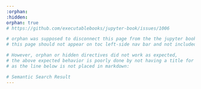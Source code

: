 ```yaml
---
:orphan:
:hidden:
orphan: true
# https://github.com/executablebooks/jupyter-book/issues/1006

# orphan was supposed to disconnect this page from the the jupyter book; that is to say,
# this page should not appear on toc left-side nav bar and not included in default search and etc.

# However, orphan or hidden directives did not work as expected, 
# the above expected behavior is poorly done by not having a title for this page, 
# as the line below is not placed in markdown: 

# Semantic Search Result
---
```


<div>
  <h2 id="semantic-search-title"> </h2>
  <p id="search-progress" class="search-summary"></p>
  <ul id="semantic-search-results" class="search">
    <!-- The search results will be injected here by JavaScript -->
  </ul>
</div>

<script type="module">
// min.js is enough to use model just for embed
import { pipeline } from 'https://cdn.jsdelivr.net/npm/@xenova/transformers@2.17.2/dist/transformers.min.js';
// ONNX is unecessary for this project for sympilicity
// import * as ort from 'https://cdn.jsdelivr.net/npm/onnxruntime-web/dist/ort.js';

const EMBEDDING_MODEL = 'Xenova/all-MiniLM-L6-v2';
const EMBEDDING_DIMENSION = 384;
const TOP_K = 10;
document.addEventListener("DOMContentLoaded", function() {
  // console.log("DOM fully loaded and parsed");

  // Retrieve query parameter from the URL
  const urlParams = new URLSearchParams(window.location.search);
  const query = urlParams.get('q');
  // console.log("Query parameter:", query);

  if (query) {
    // Update the page title with the query
    const titleElement = document.getElementById('semantic-search-title');
    if (titleElement) {
      titleElement.innerText = `Searching for ${query}...`;
      // console.log(`Progress: Searching for ${query}...`);
    }
    
    // Check if the result is already in local storage
    const cachedResult = localStorage.getItem(query);
    if (cachedResult) {
      // console.log("Using cached result");
      const cachedData = JSON.parse(cachedResult);
      displayCachedResults(cachedData.similarities, cachedData.metadata, cachedData.textData, cachedData.prevTexts, cachedData.nextTexts);
      titleElement.innerText = `Semantic Search Results for ${query}`;
      return;
    }
    
    // Perform semantic search if no cached result is found
    performSemanticSearch(query).catch(error => {
      console.error("Error in performSemanticSearch:", error);
      if (titleElement) {
        titleElement.innerText = `An Error Occurred during search for ${query}`;
      }
    });
  }
});

/**
 * Loads the semantic model for feature extraction.
 *
 * @param {string} modelName - The name of the model to load.
 * @returns {Promise<Object>} A promise that resolves to the feature extractor.
 */
async function loadSemantic(modelName) {
  try {
    // console.time(`Loading model: ${modelName}`);
    const extractor = await pipeline('feature-extraction', modelName);
    // console.timeEnd("Model loaded successfully");
    return extractor;
  } catch (error) {
    console.error("Error loading model:", error);
    const progressElement = document.getElementById('search-progress');
    if (progressElement) {
      progressElement.innerText = 'Error loading model. Please try again.';
    }
    throw error;
  }
}

/**
 * Embeds the query text using the feature extractor.
 *
 * @param {Object} extractor - The feature extractor.
 * @param {string} text - The query text to embed.
 * @returns {Promise<Float32Array>} A promise that resolves to the query embedding.
 */
async function embedQuery(extractor, text) {
  try {
    // console.log(`Embedding query: ${text}`);
    const output = await extractor(text, { pooling: 'mean', normalize: true });
    // console.log("Query embedded successfully:", output);
    const queryEmbedding = new Float32Array(output[0]);
    return queryEmbedding; // This line will be output.tolist()[0]; if we used onnx ort
  } catch (error) {
    console.error("Error embedding query:", error);

    // DIsplay error message on the page
    const progressElement = document.getElementById('search-progress');
    if (progressElement) {
      progressElement.innerText = 'Error embedding query. Please try again.';
    }
    throw error;
  }
}

/**
 * Performs the semantic search for the given query.
 *
 * @param {string} query - The query text.
 */
async function performSemanticSearch(query) {
  // console.log("Performing semantic search for query:", query);

  const progressElement = document.getElementById('search-progress');
  if (progressElement) {
    progressElement.innerText = 'Loading model...';
    // console.log('Progress: Loading model...');
  }

  // Load the semantic model
  const extractor = await loadSemantic(EMBEDDING_MODEL);
  if (progressElement) {
    progressElement.innerText = 'Embedding query...';
    // console.log('Progress: Embedding query...');
  }

  // Embed the query text
  const queryEmbedding = await embedQuery(extractor, query);

  if (progressElement) {
    progressElement.innerText = 'Fetching embeddings and metadata...';
    // console.log('Progress: Fetching embeddings and metadata...');
  }

  // // Fetch embeddings and metadata with cache-busting parameter
  // //const timestamp = new Date().getTime();
  // // Asynchronous Fetching: use Promise.all to fetch embeddings, metadata, and textData simultaneously.
  // const [embeddings, metadata, textData] = await Promise.all([
  //   fetch(`outputs/embeddings.json?t=${timestamp}`).then(res => res.json()),
  //   fetch(`outputs/embedding_to_location.json?t=${timestamp}`).then(res => res.json()),
  //   fetch(`outputs/all_text_data.json?t=${timestamp}`).then(res => res.json())
  // ]);
  
  // No need for caching as Netlify will invalid cache on deploy
  // Asynchronous Fetching: use Promise.all to fetch embeddings, metadata, and textData simultaneously.
  const [embeddingsArrayBuffer, metadata, textData] = await Promise.all([
    fetch(`outputs/embeddings.bin`).then(res => res.arrayBuffer()),
    fetch(`outputs/embedding_to_location.json`).then(res => res.json()),
    fetch(`outputs/all_text_data.json`).then(res => res.json())
  ]);
  
  const embeddingsArray = new Float32Array(embeddingsArrayBuffer);

  // Calculate the number of embeddings
  const numEmbeddings = embeddingsArray.length / EMBEDDING_DIMENSION;

  // Check if embeddingsArray length is divvisible by EMBEDDING_DIMENSION
  if (!Number.isInteger(numEmbeddings)) {
    throw new Error ('Embedding data is corrupted ot has an unexpected length.');
  }
  // Check if lengths match
  if (numEmbeddings !== textData.length) {
    // console.log(metadata.length);
    // console.log(textData.length);
    throw new Error('Mismatch in lengths: embeddings, embedding_to_location, or all_text_data have different sizes.');
  }

  const embeddings = [];
  for (let i = 0; i < numEmbeddings; i++) {
    const startIdx = i * EMBEDDING_DIMENSION; // This is inclusive
    const endIdx = startIdx + EMBEDDING_DIMENSION; // This is exclusive
    // subarray create views into Float32Array without copying data
    embeddings.push(embeddingsArray.subarray(startIdx, endIdx)); 
  }
  if (progressElement) {
    progressElement.innerText = 'Calculating similarities...';
    // console.log('Progress: Calculating similarities...');
  }

  // Calculate similarities between query embedding and document embeddings
  const similarities = await getSimilarities(queryEmbedding, embeddings);
  if (progressElement) {
    progressElement.innerText = 'Displaying results...';
    // console.log('Progress: Displaying results...');
  }

  // Display the search results
  displayNewResults(similarities, metadata, textData);

  const titleElement = document.getElementById('semantic-search-title');
  if (titleElement) {
    titleElement.innerText = `Semantic Search Results for ${query}`;
    // console.log(`Results displayed successfully.`);
  }

  // Cache only the necessary data
  const cachedData = {
    similarities,
    metadata: similarities.map(result => metadata[result.index]),
    textData: similarities.map(result => textData[result.index]),
    prevTexts: similarities.map(result => {
      if (result.index > 0 && metadata[result.index - 1].anchor === metadata[result.index].anchor) {
        return textData[result.index - 1];
      }
      return '';
    }),
    nextTexts: similarities.map(result => {
      if (result.index < textData.length - 1 && metadata[result.index + 1].anchor === metadata[result.index].anchor) {
        return textData[result.index + 1];
      }
      return '';
    })
  };
  localStorage.setItem(query, JSON.stringify(cachedData));
}

/**
 * Calculates the cosine similarities between a query embedding and an array of embeddings.
 *
 * @param {Float32Array} queryEmbedding - The embedding of the query.
 * @param {Array<Float32Array>} embeddings - The array of embeddings to compare against.
 * @returns {Promise<Array<Object>>} A promise that resolves to an array of the top 10 similarities, each with an index and similarity score.
 */
async function getSimilarities(queryEmbedding, embeddings) {
  // console.log("Calculating similarities"); // Log the start of the calculation process

  const results = []; // Initialize an array to store the results

  // Iterate over each embedding in the embeddings array
  for (let i = 0; i < embeddings.length; i++) {
    const embedding = embeddings[i]; // Get the current embedding
    const similarity = calculateCosineSimilarity(queryEmbedding, embedding); // Calculate the cosine similarity between the query embedding and the current embedding
    results.push({ index: i, similarity }); // Add the index and similarity score to the results array
  }

  // Sort the results array in descending order based on the similarity score
  results.sort((a, b) => b.similarity - a.similarity);

  // Log the top 10 similarities
  // console.log("Similarities calculated:", results.slice(0, 10));

  // Return the top 10 similarities
  return results.slice(0, TOP_K);
}

/**
 * Calculates the cosine similarity between two embeddings.
 *
 * @param {Float32Array} embedding1 - The first embedding.
 * @param {Float32Array} embedding2 - The second embedding.
 * @returns {number} The cosine similarity between the two embeddings.
 */
function calculateCosineSimilarity(embedding1, embedding2) {
  let dotProduct = 0.0;
  let normA = 0.0;
  let normB = 0.0;

  // Calculate dot product and norms
  for (let i = 0; i < embedding1.length; i++) {
    const val1 = embedding1[i];
    const val2 = embedding2[i];
    dotProduct += val1 * val2;
    normA += val1 * val1;
    normB += val2 * val2;
  }

  // Compute cosine similarity
  const similarity = dotProduct / (Math.sqrt(normA) * Math.sqrt(normB));
  return similarity;
}

/**
 * Displays the newly computed search results on the web page.
 *
 * @param {Array<Object>} similarities - The array of similarities with index and similarity score.
 * @param {Array<Object>} metadata - The array of metadata corresponding to the embeddings.
 * @param {Array<string>} textData - The array of text data corresponding to the embeddings.
 */
function displayNewResults(similarities, metadata, textData) {
  // console.log("Displaying newly computed results");

  // Get the results container element
  const resultsContainer = document.getElementById('semantic-search-results');
  resultsContainer.innerHTML = ''; // Clear previous results

  // Iterate over the similarities and display each result
  similarities.forEach(result => {
    const location = metadata[result.index];
    const text = textData[result.index];
    const similarity = result.similarity;

    let prev_text = '';
    let next_text = '';

    // Check for previous sentence
    if (result.index > 0 && metadata[result.index - 1].anchor === metadata[result.index].anchor) {
      prev_text = textData[result.index - 1];
    }

    // Check for next sentence
    if (result.index < textData.length - 1 && metadata[result.index + 1].anchor === metadata[result.index].anchor) {
      next_text = textData[result.index + 1];
    }

    displayResult(similarity, text, location, prev_text, next_text);
  });

  const progressElement = document.getElementById('search-progress');
  if (progressElement) {
    progressElement.innerText = `Search finished, found ${similarities.length} pages best matching the search query.`;
    // console.log(`Progress: Search finished, found ${similarities.length} pages best matching the search query.`);
  }
  // console.log("Results displayed successfully");
}

/**
 * Displays the cached search results on the web page.
 *
 * @param {Array<Object>} similarities - The array of similarities with index and similarity score.
 * @param {Array<Object>} metadata - The array of metadata corresponding to the cached embeddings.
 * @param {Array<string>} textData - The array of text data corresponding to the cached embeddings.
 */
function displayCachedResults(similarities, metadata, textData, prevTexts, nextTexts) {
  // console.log("Displaying cached results");

  // Get the results container element
  const resultsContainer = document.getElementById('semantic-search-results');
  resultsContainer.innerHTML = ''; // Clear previous results

  // Iterate over the similarities and display each cached result
  similarities.forEach((result, i) => {
    const location = metadata[i];
    const text = textData[i];
    const similarity = result.similarity;
    const prev_text = prevTexts[i];
    const next_text = nextTexts[i];
    displayResult(similarity, text, location, prev_text, next_text);
  });

  const progressElement = document.getElementById('search-progress');
  if (progressElement) {
    progressElement.innerText = `Search finished, found ${similarities.length} pages best matching the search query.`;
    // console.log(`Progress: Search finished, found ${similarities.length} pages best matching the search query.`);
  }
  // console.log("Results displayed successfully");
}

/**
 * Displays the search result on the web page.
 *
 * @param {number} similarity - The similarity score of the search result.
 * @param {string} text - The text content of the search result.
 * @param {Object} location - The location object containing the URL of the search result.
 * @param {string} prev_text - The previous sentence text.
 * @param {string} next_text - The next sentence text.
 */
function displayResult(similarity, text, location, prev_text, next_text) {
  // Create a new li element to hold one search result
  const li = document.createElement('li');

  // Create a page title element and act as a link to the search result
  const a = document.createElement('a');
  const anchor = location.anchor ? `#${location.anchor}` : '';
  // Set the href attribute of the link to the URL with the search text highlighted
  a.href = `${location.url}?semantic-highlight=${encodeURIComponent(text)}${anchor}`;
  // encodeURIComponent is used to ensure the text is properly encoded for use in a URL
  // https://developer.mozilla.org/en-US/docs/Web/JavaScript/Reference/Global_Objects/encodeURIComponent

  // Include the section number and page title in the display
  const pageTitle = location.page_title ? `${location.page_title}` : '';
  const sectionNumber = location.section_number ? `<span class="section-number">${location.section_number} </span>` : '';
  const sectionName = location.section_name ? location.section_name : '';
  if (sectionName == '') {
    a.innerHTML = pageTitle;
  } else {
    a.innerHTML = `${pageTitle} - ${sectionName}`;
  }

  // Create <p> element for context
  const p = document.createElement('p');
  p.className = 'context';
  
  const highlightedText = `<span class="highlighted" style="color:black">${text}</span>`;
  p.innerHTML = `${prev_text} ${highlightedText} ${next_text}`;

  //<span class="result-text">${text}</span> - <span class="similarity-score">Similarity: ${similarity.toFixed(4)}</span>

  // Append <a> and <p> elements to <li> element
  li.appendChild(a);
  li.appendChild(p);

  const resultsContainer = document.getElementById('semantic-search-results');
  // Append the result li to the results container on the web page
  resultsContainer.appendChild(li);
}

</script>

<style>
/* Style for the similarity score */
.similarity-score {
  font-size: 0.9em;
  color: #555;
}
</style>
